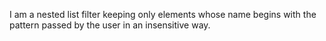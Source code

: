 I am a nested list filter keeping only elements whose name begins with the pattern passed by the user in an insensitive way.